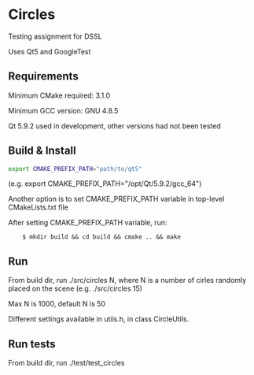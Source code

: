 Circles
=========
Testing assignment for DSSL

Uses Qt5 and GoogleTest

Requirements
------------
Minimum CMake required: 3.1.0

Minimum GCC version: GNU 4.8.5

Qt 5.9.2 used in development, other versions had not been tested

Build & Install
---------------
```bash
export CMAKE_PREFIX_PATH="path/to/qt5"
```

(e.g. export CMAKE_PREFIX_PATH="/opt/Qt/5.9.2/gcc_64") 

Another option is to set CMAKE_PREFIX_PATH variable in top-level CMakeLists.txt file

After setting CMAKE_PREFIX_PATH variable, run:

        $ mkdir build && cd build && cmake .. && make


Run
---
From build dir, run ./src/circles N, where N is a number of cirles randomly placed on the scene (e.g. ./src/circles 15)

Max N is 1000, default N is 50

Different settings available in utils.h, in class CircleUtils.

Run tests
---------
From build dir, run ./test/test_circles


